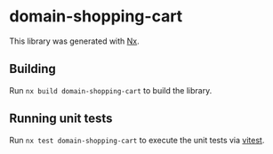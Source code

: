 # domain-shopping-cart

This library was generated with [Nx](https://nx.dev).

## Building

Run `nx build domain-shopping-cart` to build the library.

## Running unit tests

Run `nx test domain-shopping-cart` to execute the unit tests via [vitest](https://vitestjs.io).
